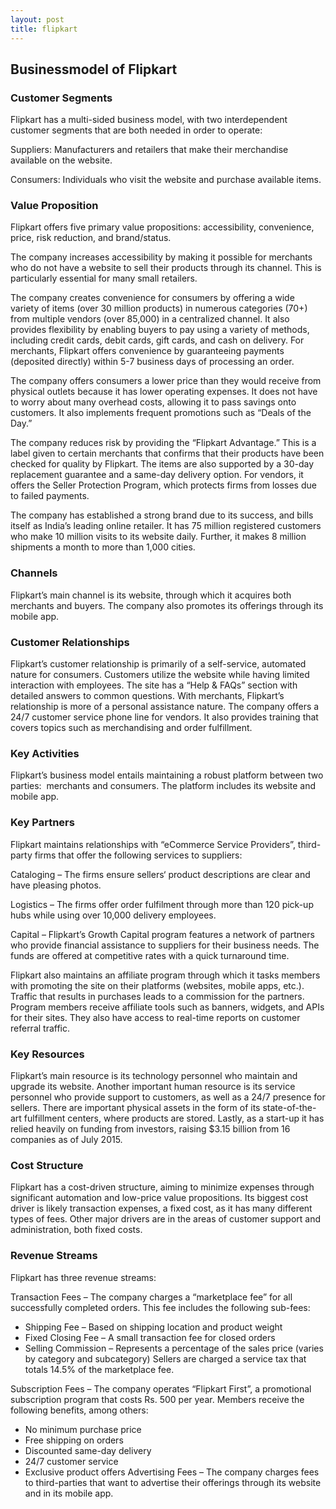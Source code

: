 ```yaml
---
layout: post
title: flipkart
---
```


Businessmodel of Flipkart
--------------------------

### Customer Segments

Flipkart has a multi-sided business model, with two interdependent customer segments that are both needed in order to operate:

Suppliers: Manufacturers and retailers that make their merchandise available on the website.

Consumers: Individuals who visit the website and purchase available items.

### Value Proposition

Flipkart offers five primary value propositions: accessibility, convenience, price, risk reduction, and brand/status.

The company increases accessibility by making it possible for merchants who do not have a website to sell their products through its channel. This is particularly essential for many small retailers.

The company creates convenience for consumers by offering a wide variety of items (over 30 million products) in numerous categories (70+) from multiple vendors (over 85,000) in a centralized channel. It also provides flexibility by enabling buyers to pay using a variety of methods, including credit cards, debit cards, gift cards, and cash on delivery. For merchants, Flipkart offers convenience by guaranteeing payments (deposited directly) within 5-7 business days of processing an order.

The company offers consumers a lower price than they would receive from physical outlets because it has lower operating expenses. It does not have to worry about many overhead costs, allowing it to pass savings onto customers. It also implements frequent promotions such as “Deals of the Day.”

The company reduces risk by providing the “Flipkart Advantage.” This is a label given to certain merchants that confirms that their products have been checked for quality by Flipkart. The items are also supported by a 30-day replacement guarantee and a same-day delivery option. For vendors, it offers the Seller Protection Program, which protects firms from losses due to failed payments.

The company has established a strong brand due to its success, and bills itself as India’s leading online retailer. It has 75 million registered customers who make 10 million visits to its website daily. Further, it makes 8 million shipments a month to more than 1,000 cities.

### Channels

Flipkart’s main channel is its website, through which it acquires both merchants and buyers. The company also promotes its offerings through its mobile app.

### Customer Relationships

Flipkart’s customer relationship is primarily of a self-service, automated nature for consumers. Customers utilize the website while having limited interaction with employees. The site has a “Help & FAQs” section with detailed answers to common questions. With merchants, Flipkart’s relationship is more of a personal assistance nature. The company offers a 24/7 customer service phone line for vendors. It also provides training that covers topics such as merchandising and order fulfillment.

### Key Activities

Flipkart’s business model entails maintaining a robust platform between two parties:  merchants and consumers. The platform includes its website and mobile app.

### Key Partners

Flipkart maintains relationships with “eCommerce Service Providers”, third-party firms that offer the following services to suppliers:

Cataloging – The firms ensure sellers‘ product descriptions are clear and have pleasing photos.

Logistics – The firms offer order fulfilment through more than 120 pick-up hubs while using over 10,000 delivery employees.

Capital – Flipkart’s Growth Capital program features a network of partners who provide financial assistance to suppliers for their business needs. The funds are offered at competitive rates with a quick turnaround time.

Flipkart also maintains an affiliate program through which it tasks members with promoting the site on their platforms (websites, mobile apps, etc.). Traffic that results in purchases leads to a commission for the partners. Program members receive affiliate tools such as banners, widgets, and APIs for their sites. They also have access to real-time reports on customer referral traffic.

### Key Resources

Flipkart’s main resource is its technology personnel who maintain and upgrade its website. Another important human resource is its service personnel who provide support to customers, as well as a 24/7 presence for sellers. There are important physical assets in the form of its state-of-the-art fulfillment centers, where products are stored. Lastly, as a start-up it has relied heavily on funding from investors, raising $3.15 billion from 16 companies as of July 2015.

### Cost Structure

Flipkart has a cost-driven structure, aiming to minimize expenses through significant automation and low-price value propositions. Its biggest cost driver is likely transaction expenses, a fixed cost, as it has many different types of fees. Other major drivers are in the areas of customer support and administration, both fixed costs.

### Revenue Streams

Flipkart has three revenue streams:

Transaction Fees – The company charges a “marketplace fee” for all successfully completed orders. This fee includes the following sub-fees:

 * Shipping Fee – Based on shipping location and product weight
* Fixed Closing Fee – A small transaction fee for closed orders
* Selling Commission – Represents a percentage of the sales price (varies by category and subcategory)
 Sellers are charged a service tax that totals 14.5% of the marketplace fee.

Subscription Fees – The company operates “Flipkart First”, a promotional subscription program that costs Rs. 500 per year. Members receive the following benefits, among others:

 * No minimum purchase price
* Free shipping on orders
* Discounted same-day delivery
* 24/7 customer service
* Exclusive product offers
 Advertising Fees – The company charges fees to third-parties that want to advertise their offerings through its website and in its mobile app.
